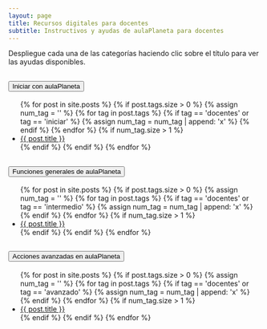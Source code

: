 ```yaml
---
layout: page
title: Recursos digitales para docentes
subtitle: Instructivos y ayudas de aulaPlaneta para docentes
---
```


Despliegue cada una de las categorías haciendo clic sobre el título para ver las ayudas disponibles.

<div class="accordion" id="categorias">
    <div class="card">
        <div class="card-header" id="tituloUno">
            <h2 class="mb-0">
                <button class="btn btn-link collapsed" type="button" data-toggle="collapse" data-target="#iniciar" aria-expanded="false" aria-controls="iniciar">
                    <i class="fa fa-caret-right"></i>
                    Iniciar con aulaPlaneta
                </button>
            </h2>
        </div>
        <div id="iniciar" class="collapse" aria-labelledby="tituloUno" data-parent="#categorias">
            <div class="card-body">
                <ul class="fa-ul">
                {% for post in site.posts %}
                    {% if post.tags.size > 0 %}
                        {% assign num_tag = '' %}
                        {% for tag in post.tags %}
                        {% if tag == 'docentes' or tag == 'iniciar' %}
                            {% assign num_tag = num_tag | append: 'x' %}
                        {% endif %}
                        {% endfor %}
                        {% if num_tag.size > 1 %}
                    <li>
                        <i class="fa-li fa fa-arrow-right"></i>
                        <a href="{{ post.url }}" class="post-title">{{ post.title }}</a>
                    </li>
                        {% endif %}
                    {% endif %}
                {% endfor %}
                </ul>
            </div>
        </div>
    </div>
    <div class="card">
        <div class="card-header" id="tituloDos">
            <h2 class="mb-0">
                <button class="btn btn-link collapsed" type="button" data-toggle="collapse" data-target="#intermedio" aria-expanded="false" aria-controls="intermedio">
                    <i class="fa fa-caret-right"></i>
                    Funciones generales de aulaPlaneta
                </button>
            </h2>
        </div>
        <div id="intermedio" class="collapse" aria-labelledby="tituloDos" data-parent="#categorias">
            <div class="card-body">
                <ul class="fa-ul">
                {% for post in site.posts %}
                    {% if post.tags.size > 0 %}
                        {% assign num_tag = '' %}
                        {% for tag in post.tags %}
                        {% if tag == 'docentes' or tag == 'intermedio' %}
                            {% assign num_tag = num_tag | append: 'x' %}
                        {% endif %}
                        {% endfor %}
                        {% if num_tag.size > 1 %}
                    <li>
                        <i class="fa-li fa fa-arrow-right"></i>
                        <a href="{{ post.url }}" class="post-title">{{ post.title }}</a>
                    </li>
                        {% endif %}
                    {% endif %}
                {% endfor %}
                </ul>
            </div>
        </div>
    </div>
    <div class="card">
        <div class="card-header" id="tituloTres">
            <h2 class="mb-0">
                <button class="btn btn-link collapsed" type="button" data-toggle="collapse" data-target="#avanzado" aria-expanded="false" aria-controls="avanzado">
                    <i class="fa fa-caret-right"></i>
                    Acciones avanzadas en aulaPlaneta
                </button>
            </h2>
        </div>
        <div id="avanzado" class="collapse" aria-labelledby="tituloTres" data-parent="#categorias">
            <div class="card-body">
                <ul class="fa-ul">
                {% for post in site.posts %}
                    {% if post.tags.size > 0 %}
                        {% assign num_tag = '' %}
                        {% for tag in post.tags %}
                        {% if tag == 'docentes' or tag == 'avanzado' %}
                            {% assign num_tag = num_tag | append: 'x' %}
                        {% endif %}
                        {% endfor %}
                        {% if num_tag.size > 1 %}
                    <li>
                        <i class="fa-li fa fa-arrow-right"></i>
                        <a href="{{ post.url }}" class="post-title">{{ post.title }}</a>
                    </li>
                        {% endif %}
                    {% endif %}
                {% endfor %}
                </ul>
            </div>
        </div>
    </div>
</div>

